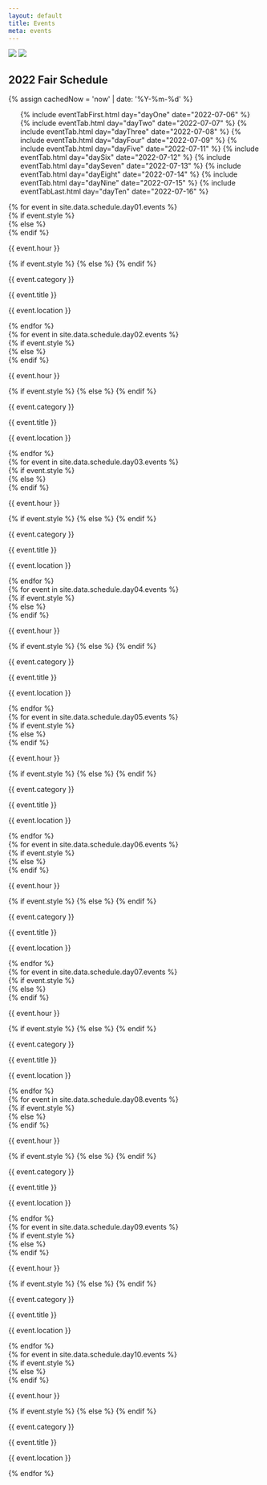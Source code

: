 ```yaml
---
layout: default
title: Events
meta: events
---
```

<section class="diamond-bg">
  <div class="container">
    <img src="../assets/img/event-banner.webp" class="img-fluid d-none d-md-block img-shadow">
    <img src="../assets/img/event-banner02.webp" class="img-fluid d-block d-md-none img-shadow">
    <style>
      [class^="bi-geo-alt-fill"]::before, [class*="bi-geo-alt-fill"]::before { vertical-align: middle!important; }
    </style>
    <h2 class="display-1 shadow-text pt-5">2022 Fair Schedule</h2>
    {% assign cachedNow = 'now' | date: '%Y-%m-%d' %}
    <ul class="nav nav-pills nav-fill h5" id="myTab" role="tablist">
      {% include eventTabFirst.html day="dayOne" date="2022-07-06" %}
      {% include eventTab.html day="dayTwo" date="2022-07-07" %}
      {% include eventTab.html day="dayThree" date="2022-07-08" %}
      {% include eventTab.html day="dayFour" date="2022-07-09" %}
      {% include eventTab.html day="dayFive" date="2022-07-11" %}
      {% include eventTab.html day="daySix" date="2022-07-12" %}
      {% include eventTab.html day="daySeven" date="2022-07-13" %}
      {% include eventTab.html day="dayEight" date="2022-07-14" %}
      {% include eventTab.html day="dayNine" date="2022-07-15" %}
      {% include eventTabLast.html day="dayTen" date="2022-07-16" %}
    </ul>
    <div class="tab-content pt-3" id="myTabContent">
      <div class="tab-pane fade{% if cachedNow <= '2022-07-06' %} show active{% endif %}" id="dayOne" role="tabpanel" aria-labelledby="dayOne-tab">
        <div class="row row-cols-1 row-cols-md-2 row-cols-lg-3 row-cols-xl-4 g-4">
          {% for event in site.data.schedule.day01.events %}
          <div class="col">
            {% if event.style %}<div class="card card-{{ event.style }} h-100">
            {% else %}<div class="card card-default h-100">
            {% endif %}
              <div class="card-header pt-3">
                <p class="h4">{{ event.hour }}</p>
              </div>
              <div class="card-body h-100 d-flex flex-column justify-content-center">
                {% if event.style %}<a href="../{{ event.style }}/" class="text-dark" style="text-decoration: none;">
                {% else %}<a href="#" class="text-dark" style="text-decoration: none;">
                {% endif %}
                  <p class="h5">{{ event.category }}</p>
                  <p class="h4">{{ event.title }}</p>
                </a>
              </div>
              <a href="../info/" class="text-white" style="text-decoration: none;">
                <div class="card-footer pt-3">
                  <p class="h5"><i class="bi bi-geo-alt-fill"></i> {{ event.location }}</p>
                </div>
              </a>
            </div>
          </div>
          {% endfor %}
        </div>
      </div>
      <div class="tab-pane fade{% if cachedNow == '2022-07-07' %} show active{% endif %}" id="dayTwo" role="tabpanel" aria-labelledby="dayTwo-tab">
        <div class="row row-cols-1 row-cols-md-2 row-cols-lg-3 row-cols-xl-4 g-4">
          {% for event in site.data.schedule.day02.events %}
          <div class="col">
            {% if event.style %}<div class="card card-{{ event.style }} h-100">
            {% else %}<div class="card card-default h-100">
            {% endif %}
              <div class="card-header pt-3">
                <p class="h4">{{ event.hour }}</p>
              </div>
              <div class="card-body h-100 d-flex flex-column justify-content-center">
                {% if event.style %}<a href="../{{ event.style }}/" class="text-dark" style="text-decoration: none;">
                {% else %}<a href="#" class="text-dark" style="text-decoration: none;">
                {% endif %}
                  <p class="h5">{{ event.category }}</p>
                  <p class="h4">{{ event.title }}</p>
                </a>
              </div>
              <a href="../info/" class="text-white" style="text-decoration: none;">
                <div class="card-footer pt-3">
                  <p class="h5"><i class="bi bi-geo-alt-fill"></i> {{ event.location }}</p>
                </div>
              </a>
            </div>
          </div>
          {% endfor %}
        </div>
      </div>
      <div class="tab-pane fade{% if cachedNow == '2022-07-08' %} show active{% endif %}" id="dayThree" role="tabpanel" aria-labelledby="dayThree-tab">
        <div class="row row-cols-1 row-cols-md-2 row-cols-lg-3 row-cols-xl-4 g-4">
          {% for event in site.data.schedule.day03.events %}
          <div class="col">
            {% if event.style %}<div class="card card-{{ event.style }} h-100">
            {% else %}<div class="card card-default h-100">
            {% endif %}
              <div class="card-header pt-3">
                <p class="h4">{{ event.hour }}</p>
              </div>
              <div class="card-body h-100 d-flex flex-column justify-content-center">
                {% if event.style %}<a href="../{{ event.style }}/" class="text-dark" style="text-decoration: none;">
                {% else %}<a href="#" class="text-dark" style="text-decoration: none;">
                {% endif %}
                  <p class="h5">{{ event.category }}</p>
                  <p class="h4">{{ event.title }}</p>
                </a>
              </div>
              <a href="../info/" class="text-white" style="text-decoration: none;">
                <div class="card-footer pt-3">
                  <p class="h5"><i class="bi bi-geo-alt-fill"></i> {{ event.location }}</p>
                </div>
              </a>
            </div>
          </div>
          {% endfor %}
        </div>
      </div>
      <div class="tab-pane fade{% if cachedNow == '2022-07-09' %} show active{% endif %}" id="dayFour" role="tabpanel" aria-labelledby="dayFour-tab">
        <div class="row row-cols-1 row-cols-md-2 row-cols-lg-3 row-cols-xl-4 g-4">
          {% for event in site.data.schedule.day04.events %}
          <div class="col">
            {% if event.style %}<div class="card card-{{ event.style }} h-100">
            {% else %}<div class="card card-default h-100">
            {% endif %}
              <div class="card-header pt-3">
                <p class="h4">{{ event.hour }}</p>
              </div>
              <div class="card-body h-100 d-flex flex-column justify-content-center">
                {% if event.style %}<a href="../{{ event.style }}/" class="text-dark" style="text-decoration: none;">
                {% else %}<a href="#" class="text-dark" style="text-decoration: none;">
                {% endif %}
                  <p class="h5">{{ event.category }}</p>
                  <p class="h4">{{ event.title }}</p>
                </a>
              </div>
              <a href="../info/" class="text-white" style="text-decoration: none;">
                <div class="card-footer pt-3">
                  <p class="h5"><i class="bi bi-geo-alt-fill"></i> {{ event.location }}</p>
                </div>
              </a>
            </div>
          </div>
          {% endfor %}
        </div>
      </div>
      <div class="tab-pane fade{% if cachedNow == '2022-07-11' %} show active{% endif %}" id="dayFive" role="tabpanel" aria-labelledby="dayFive-tab">
        <div class="row row-cols-1 row-cols-md-2 row-cols-lg-3 row-cols-xl-4 g-4">
          {% for event in site.data.schedule.day05.events %}
          <div class="col">
            {% if event.style %}<div class="card card-{{ event.style }} h-100">
            {% else %}<div class="card card-default h-100">
            {% endif %}
              <div class="card-header pt-3">
                <p class="h4">{{ event.hour }}</p>
              </div>
              <div class="card-body h-100 d-flex flex-column justify-content-center">
                {% if event.style %}<a href="../{{ event.style }}/" class="text-dark" style="text-decoration: none;">
                {% else %}<a href="#" class="text-dark" style="text-decoration: none;">
                {% endif %}
                  <p class="h5">{{ event.category }}</p>
                  <p class="h4">{{ event.title }}</p>
                </a>
              </div>
              <a href="../info/" class="text-white" style="text-decoration: none;">
                <div class="card-footer pt-3">
                  <p class="h5"><i class="bi bi-geo-alt-fill"></i> {{ event.location }}</p>
                </div>
              </a>
            </div>
          </div>
          {% endfor %}
        </div>
      </div>
      <div class="tab-pane fade{% if cachedNow == '2022-07-12' %} show active{% endif %}" id="daySix" role="tabpanel" aria-labelledby="daySix-tab">
        <div class="row row-cols-1 row-cols-md-2 row-cols-lg-3 row-cols-xl-4 g-4">
          {% for event in site.data.schedule.day06.events %}
          <div class="col">
            {% if event.style %}<div class="card card-{{ event.style }} h-100">
            {% else %}<div class="card card-default h-100">
            {% endif %}
              <div class="card-header pt-3">
                <p class="h4">{{ event.hour }}</p>
              </div>
              <div class="card-body h-100 d-flex flex-column justify-content-center">
                {% if event.style %}<a href="../{{ event.style }}/" class="text-dark" style="text-decoration: none;">
                {% else %}<a href="#" class="text-dark" style="text-decoration: none;">
                {% endif %}
                  <p class="h5">{{ event.category }}</p>
                  <p class="h4">{{ event.title }}</p>
                </a>
              </div>
              <a href="../info/" class="text-white" style="text-decoration: none;">
                <div class="card-footer pt-3">
                  <p class="h5"><i class="bi bi-geo-alt-fill"></i> {{ event.location }}</p>
                </div>
              </a>
            </div>
          </div>
          {% endfor %}
        </div>
      </div>
      <div class="tab-pane fade{% if cachedNow == '2022-07-13' %} show active{% endif %}" id="daySeven" role="tabpanel" aria-labelledby="daySeven-tab">
        <div class="row row-cols-1 row-cols-md-2 row-cols-lg-3 row-cols-xl-4 g-4">
          {% for event in site.data.schedule.day07.events %}
          <div class="col">
            {% if event.style %}<div class="card card-{{ event.style }} h-100">
            {% else %}<div class="card card-default h-100">
            {% endif %}
              <div class="card-header pt-3">
                <p class="h4">{{ event.hour }}</p>
              </div>
              <div class="card-body h-100 d-flex flex-column justify-content-center">
                {% if event.style %}<a href="../{{ event.style }}/" class="text-dark" style="text-decoration: none;">
                {% else %}<a href="#" class="text-dark" style="text-decoration: none;">
                {% endif %}
                  <p class="h5">{{ event.category }}</p>
                  <p class="h4">{{ event.title }}</p>
                </a>
              </div>
              <a href="../info/" class="text-white" style="text-decoration: none;">
                <div class="card-footer pt-3">
                  <p class="h5"><i class="bi bi-geo-alt-fill"></i> {{ event.location }}</p>
                </div>
              </a>
            </div>
          </div>
          {% endfor %}
        </div>
      </div>
      <div class="tab-pane fade{% if cachedNow == '2022-07-14' %} show active{% endif %}" id="dayEight" role="tabpanel" aria-labelledby="dayEight-tab">
        <div class="row row-cols-1 row-cols-md-2 row-cols-lg-3 row-cols-xl-4 g-4">
          {% for event in site.data.schedule.day08.events %}
          <div class="col">
            {% if event.style %}<div class="card card-{{ event.style }} h-100">
            {% else %}<div class="card card-default h-100">
            {% endif %}
              <div class="card-header pt-3">
                <p class="h4">{{ event.hour }}</p>
              </div>
              <div class="card-body h-100 d-flex flex-column justify-content-center">
                {% if event.style %}<a href="../{{ event.style }}/" class="text-dark" style="text-decoration: none;">
                {% else %}<a href="#" class="text-dark" style="text-decoration: none;">
                {% endif %}
                  <p class="h5">{{ event.category }}</p>
                  <p class="h4">{{ event.title }}</p>
                </a>
              </div>
              <a href="../info/" class="text-white" style="text-decoration: none;">
                <div class="card-footer pt-3">
                  <p class="h5"><i class="bi bi-geo-alt-fill"></i> {{ event.location }}</p>
                </div>
              </a>
            </div>
          </div>
          {% endfor %}
        </div>
      </div>
      <div class="tab-pane fade{% if cachedNow == '2022-07-15' %} show active{% endif %}" id="dayNine" role="tabpanel" aria-labelledby="dayNine-tab">
        <div class="row row-cols-1 row-cols-md-2 row-cols-lg-3 row-cols-xl-4 g-4">
          {% for event in site.data.schedule.day09.events %}
          <div class="col">
            {% if event.style %}<div class="card card-{{ event.style }} h-100">
            {% else %}<div class="card card-default h-100">
            {% endif %}
              <div class="card-header pt-3">
                <p class="h4">{{ event.hour }}</p>
              </div>
              <div class="card-body h-100 d-flex flex-column justify-content-center">
                {% if event.style %}<a href="../{{ event.style }}/" class="text-dark" style="text-decoration: none;">
                {% else %}<a href="#" class="text-dark" style="text-decoration: none;">
                {% endif %}
                  <p class="h5">{{ event.category }}</p>
                  <p class="h4">{{ event.title }}</p>
                </a>
              </div>
              <a href="../info/" class="text-white" style="text-decoration: none;">
                <div class="card-footer pt-3">
                  <p class="h5"><i class="bi bi-geo-alt-fill"></i> {{ event.location }}</p>
                </div>
              </a>
            </div>
          </div>
          {% endfor %}
        </div>
      </div>
      <div class="tab-pane fade{% if cachedNow >= '2022-07-16' %} show active{% endif %}" id="dayTen" role="tabpanel" aria-labelledby="dayTen-tab">
        <div class="row row-cols-1 row-cols-md-2 row-cols-lg-3 row-cols-xl-4 g-4">
          {% for event in site.data.schedule.day10.events %}
          <div class="col">
            {% if event.style %}<div class="card card-{{ event.style }} h-100">
            {% else %}<div class="card card-default h-100">
            {% endif %}
              <div class="card-header pt-3">
                <p class="h4">{{ event.hour }}</p>
              </div>
              <div class="card-body h-100 d-flex flex-column justify-content-center">
                {% if event.style %}<a href="../{{ event.style }}/" class="text-dark" style="text-decoration: none;">
                {% else %}<a href="#" class="text-dark" style="text-decoration: none;">
                {% endif %}
                  <p class="h5">{{ event.category }}</p>
                  <p class="h4">{{ event.title }}</p>
                </a>
              </div>
              <a href="../info/" class="text-white" style="text-decoration: none;">
                <div class="card-footer pt-3">
                  <p class="h5"><i class="bi bi-geo-alt-fill"></i> {{ event.location }}</p>
                </div>
              </a>
            </div>
          </div>
          {% endfor %}
        </div>
      </div>
    </div>
  </div>
</section>

<script>
  var triggerTabList = [].slice.call(document.querySelectorAll('#myTab a'))
  triggerTabList.forEach(function (triggerEl) {
    var tabTrigger = new bootstrap.Tab(triggerEl)

    triggerEl.addEventListener('click', function (event) {
      event.preventDefault()
      tabTrigger.show()
    })
  })
</script>
